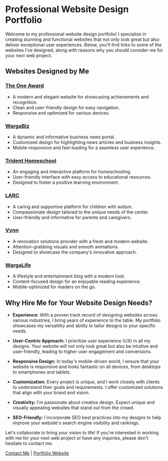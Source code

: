 # Professional Website Design Portfolio

Welcome to my professional website design portfolio! I specialize in creating stunning and functional websites that not only look great but also deliver exceptional user experiences. Below, you'll find links to some of the websites I've designed, along with reasons why you should consider me for your next web project.

## Websites Designed by Me

### [The One Award](https://www.theoneaward.com.my/)
- A modern and elegant website for showcasing achievements and recognition.
- Clean and user-friendly design for easy navigation.
- Responsive and optimized for various devices.

### [WargaBiz](https://wargabiz.com.my/)
- A dynamic and informative business news portal.
- Customized design for highlighting news articles and business insights.
- Mobile-responsive and fast-loading for a seamless user experience.

### [Trident Homeschool](https://tridenthomeschool.com/)
- An engaging and interactive platform for homeschooling.
- User-friendly interface with easy access to educational resources.
- Designed to foster a positive learning environment.

### [LARC](http://larc.com.my/)
- A caring and supportive platform for children with autism.
- Compassionate design tailored to the unique needs of the center.
- User-friendly and informative for parents and caregivers.

### [Vynn](https://vynn.com.my/)
- A renovation solutions provider with a fresh and modern website.
- Attention-grabbing visuals and smooth animations.
- Designed to showcase the company's innovative approach.

### [WargaLife](https://wargalife.com.my/)
- A lifestyle and entertainment blog with a modern look.
- Content-focused design for an enjoyable reading experience.
- Mobile-optimized for readers on the go.

## Why Hire Me for Your Website Design Needs?

- **Experience:** With a proven track record of designing websites across various industries, I bring years of experience to the table. My portfolio showcases my versatility and ability to tailor designs to your specific needs.

- **User-Centric Approach:** I prioritize user experience (UX) in all my designs. Your website will not only look great but also be intuitive and user-friendly, leading to higher user engagement and conversions.

- **Responsive Design:** In today's mobile-driven world, I ensure that your website is responsive and looks fantastic on all devices, from desktops to smartphones and tablets.

- **Customization:** Every project is unique, and I work closely with clients to understand their goals and requirements. I offer customized solutions that align with your brand and vision.

- **Creativity:** I'm passionate about creative design. Expect unique and visually appealing websites that stand out from the crowd.

- **SEO-Friendly:** I incorporate SEO best practices into my designs to help improve your website's search engine visibility and rankings.

Let's collaborate to bring your vision to life! If you're interested in working with me for your next web project or have any inquiries, please don't hesitate to contact me.

[Contact Me](mailto:meisterhafiz@gmail.com) | [Portfolio Website](https://github.com/tbx0/cloudworks/)
